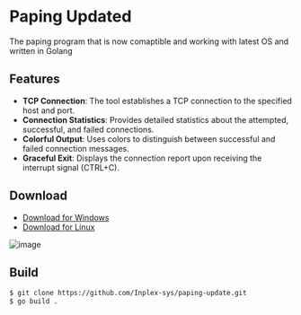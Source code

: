 # Paping Updated
The paping program that is now comaptible and working with latest OS and written in Golang

## Features

- **TCP Connection**: The tool establishes a TCP connection to the specified host and port.
- **Connection Statistics**: Provides detailed statistics about the attempted, successful, and failed connections.
- **Colorful Output**: Uses colors to distinguish between successful and failed connection messages.
- **Graceful Exit**: Displays the connection report upon receiving the interrupt signal (CTRL+C).

## Download
  - [Download for Windows](https://github.com/Inplex-sys/paping-update/releases/download/binaries/paping.exe)
  - [Download for Linux](https://github.com/Inplex-sys/paping-update/releases/download/binaries/paping)

![image](https://github.com/Inplex-sys/paping-update/assets/69421356/670f9ed9-4583-4f1a-945b-c634fa6105cd)

## Build
```bash
$ git clone https://github.com/Inplex-sys/paping-update.git
$ go build .
```
